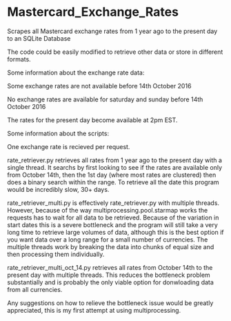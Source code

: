 # Mastercard_Exchange_Rates

Scrapes all Mastercard exchange rates from 1 year ago to the present day to an SQLite Database

The code could be easily modified to retrieve other data or store in different formats.




Some information about the exchange rate data:

  Some exchange rates are not available before 14th October 2016
  
  No exchange rates are available for saturday and sunday before 14th October 2016
  
  The rates for the present day become available at 2pm EST.




Some information about the scripts:

One exchange rate is recieved per request.
  
  rate_retriever.py retrieves all rates from 1 year ago to the present day with a single thread.
  It searchs by first looking to see if the rates are available only from October 14th, then the 1st day (where most rates are clustered) then does a binary search within the range. To retrieve all the date this program would be incredibly slow, 30+ days.
  
rate_retriever_multi.py is effectively rate_retriever.py with multiple threads. However, because of the way multiprocessing.pool.starmap works the requests has to wait for all data to be retrieved. Because of the variation in start dates this is a severe bottleneck and the program will still take a very long time to retrieve large volumes of data, although this is the best option if you want data over a long range for a small number of currencies.
The multiple threads work by breaking the data into chunks of equal size and then processing them individually.  
 
 
 rate_retriever_multi_oct_14.py retrieves all rates from October 14th to the present day with multiple threads. This reduces the bottleneck problem substantially and is probably the only viable option for donwloading data from all currencies.
  
 
 Any suggestions on how to relieve the bottleneck issue would be greatly appreciated, this is my first attempt at using multiprocessing.
  
  
